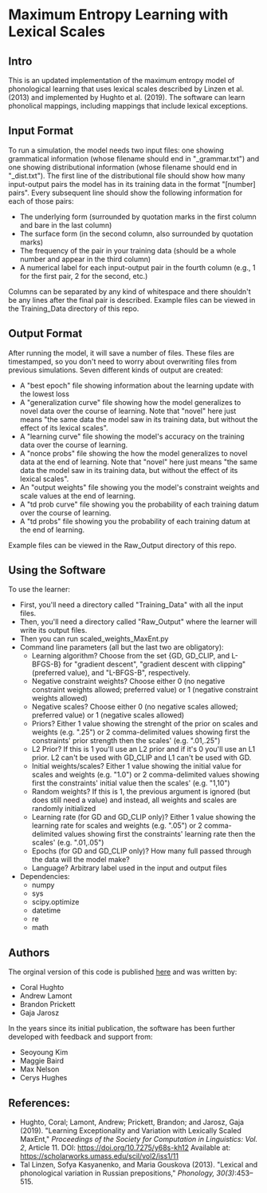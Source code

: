 # Maximum Entropy Learning with Lexical Scales
## Intro
This is an updated implementation of the maximum entropy model of phonological learning that uses lexical scales described by Linzen et al. (2013) and implemented by Hughto et al. (2019).
The software can learn phonolical mappings, including mappings that include lexical exceptions.  

## Input Format
To run a simulation, the model needs two input files: one showing grammatical information (whose filename should end in "_grammar.txt") and one showing distributional information (whose filename should end in "_dist.txt"). The first line of the distributional file should show how many input-output pairs the model has in its training data in the format "\[number\] pairs". Every subsequent line should show the following information for each of those pairs:

* The underlying form (surrounded by quotation marks in the first column and bare in the last column)
* The surface form (in the second column, also surrounded by quotation marks)
* The frequency of the pair in your training data (should be a whole number and appear in the third column)
* A numerical label for each input-output pair in the fourth column (e.g., 1 for the first pair, 2 for the second, etc.)

Columns can be separated by any kind of whitespace and there shouldn't be any lines after the final pair is described. Example files can be viewed in the Training_Data directory of this repo.

## Output Format
After running the model, it will save a number of files. These files are timestamped, so you don't need to worry about overwriting files from previous simulations. Seven different kinds of output are created:

* A "best epoch" file showing information about the learning update with the lowest loss
* A "generalization curve" file showing how the model generalizes to novel data over the course of learning. Note that "novel" here just means "the same data the model saw in its training data, but without the effect of its lexical scales".
* A "learning curve" file showing the model's accuracy on the training data over the course of learning.
* A "nonce probs" file showing the how the model generalizes to novel data at the end of learning. Note that "novel" here just means "the same data the model saw in its training data, but without the effect of its lexical scales".
* An "output weights" file showing you the model's constraint weights and scale values at the end of learning.
* A "td prob curve" file showing you the probability of each training datum over the course of learning.
* A "td probs" file showing you the probability of each training datum at the end of learning.

Example files can be viewed in the Raw_Output directory of this repo.

## Using the Software
To use the learner:
* First, you'll need a directory called "Training_Data" with all the input files.
* Then, you'll need a directory called "Raw_Output" where the learner will write its output files.
* Then you can run scaled_weights_MaxEnt.py
* Command line parameters (all but the last two are obligatory):
	* Learning algorithm? Choose from the set {GD, GD_CLIP, and L-BFGS-B} for "gradient descent", "gradient descent with clipping" (preferred value), and "L-BFGS-B", respectively.
	* Negative constraint weights? Choose either 0 (no negative constraint weights allowed; preferred value) or 1 (negative constraint weights allowed)
	* Negative scales? Choose either 0 (no negative scales allowed; preferred value) or 1 (negative scales allowed)
	* Priors? Either 1 value showing the strenght of the prior on scales and weights (e.g. ".25") or 2 comma-delimited values showing first the constraints' prior strength then the scales' (e.g. ".01,.25")
	* L2 Prior? If this is 1 you'll use an L2 prior and if it's 0 you'll use an L1 prior. L2 can't be used with GD_CLIP and L1 can't be used with GD.
	* Initial weights/scales? Either 1 value showing the initial value for scales and weights (e.g. "1.0") or 2 comma-delimited values showing first the constraints' initial value then the scales' (e.g. "1,10")
	* Random weights? If this is 1, the previous argument is ignored (but does still need a value) and instead, all weights and scales are randomly initialized
	* Learning rate (for GD and GD_CLIP only)? Either 1 value showing the learning rate for scales and weights (e.g. ".05") or 2 comma-delimited values showing first the constraints' learning rate then the scales' (e.g. ".01,.05")
	* Epochs (for GD and GD_CLIP only)? How many full passed through the data will the model make?
	* Language? Arbitrary label used in the input and output files
* Dependencies:
	* numpy
	* sys
	* scipy.optimize
	* datetime
	* re
	* math

## Authors
The orginal version of this code is published [here](https://github.com/chughto/Lexically-Scaled-MaxEnt) and was written by:

* Coral Hughto
* Andrew Lamont
* Brandon Prickett
* Gaja Jarosz

In the years since its initial publication, the software has been further developed with feedback and support from:

* Seoyoung Kim
* Maggie Baird
* Max Nelson
* Cerys Hughes

## References:
* Hughto, Coral; Lamont, Andrew; Prickett, Brandon; and Jarosz, Gaja (2019). "Learning Exceptionality and Variation with Lexically Scaled MaxEnt," *Proceedings of the Society for Computation in Linguistics: Vol. 2*, Article 11. DOI: https://doi.org/10.7275/y68s-kh12 Available at: https://scholarworks.umass.edu/scil/vol2/iss1/11
* Tal Linzen, Sofya Kasyanenko, and Maria Gouskova (2013). "Lexical and phonological variation in Russian prepositions," *Phonology, 30(3)*:453–515.
